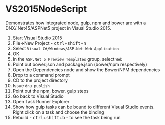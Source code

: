 # VS2015NodeScript

Demonstrates how integrated node, gulp, npm and bower are with a DNX/.Net45/ASPNet5 project in Visual Studio 2015.

1. Start Visual Studio 2015
2. File=>New Project  - <kbd>ctrl</kbd>+<kbd>shift</kbd>+<kbd>n</kbd>
3. Select ```Visual C#/Windows/ASP.Net Web Application```
4. OK
5. In the ```ASP.Net 5 Preview Templates``` group, select ```Web```
6. Point out bower.json and package.json (bower/npm respectively)
7. Open the Dependencies node and show the Bower/NPM dependencies
8. Drop to a command prompt
9. CD to the project directory
10. Issue ```dnu publish```
11. Point out the npm, bower, gulp steps
12. Go back to Visual Studio
13. Open Task Runner Explorer
14. Show how gulp tasks can be bound to different Visual Studio events. Right click on a task and choose the binding
15. Rebuild - <kbd>ctrl</kbd>+<kbd>shift</kbd>+<kbd>b</kbd> - to see the task being run
